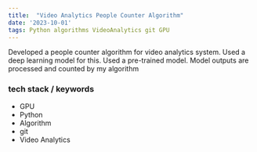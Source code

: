 ```yaml
---
title:  "Video Analytics People Counter Algorithm"
date: '2023-10-01'
tags: Python algorithms VideoAnalytics git GPU
---
```



Developed a people counter algorithm for video analytics system. Used a deep learning model for this. Used a pre-trained model. Model outputs are processed and counted by my algorithm

### tech stack / keywords
- GPU
- Python
- Algorithm
- git
- Video Analytics